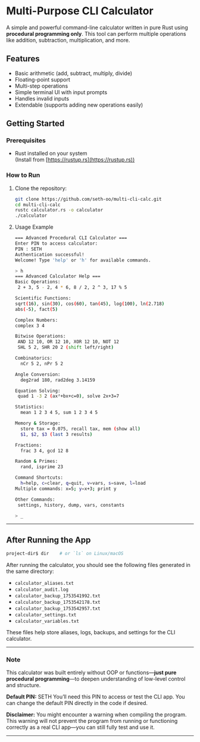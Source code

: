 # Multi-Purpose CLI Calculator

A simple and powerful command-line calculator written in pure Rust using **procedural programming only**. This tool can perform multiple operations like addition, subtraction, multiplication, and more.

##  Features

- Basic arithmetic (add, subtract, multiply, divide)
- Floating-point support
- Multi-step operations
- Simple terminal UI with input prompts
- Handles invalid inputs
- Extendable (supports adding new operations easily)

## Getting Started

### Prerequisites

- Rust installed on your system  
  (Install from [https://rustup.rs](https://rustup.rs))

### How to Run

1. Clone the repository:

   ```bash
   git clone https://github.com/seth-oo/multi-cli-calc.git
   cd multi-cli-calc
   rustc calculator.rs -o calculator
   ./calculator
   ```

2. Usage Example
   ```bash
   === Advanced Procedural CLI Calculator ===
   Enter PIN to access calculator:
   PIN : SETH
   Authentication successful!
   Welcome! Type 'help' or 'h' for available commands.

   > h
   === Advanced Calculator Help ===
   Basic Operations:
    2 + 3, 5 - 2, 4 * 6, 8 / 2, 2 ^ 3, 17 % 5

   Scientific Functions:
   sqrt(16), sin(30), cos(60), tan(45), log(100), ln(2.718)
   abs(-5), fact(5)

   Complex Numbers:
   complex 3 4

   Bitwise Operations:
    AND 12 10, OR 12 10, XOR 12 10, NOT 12
    SHL 5 2, SHR 20 2 (shift left/right)

   Combinatorics:
     nCr 5 2, nPr 5 2

   Angle Conversion:
     deg2rad 180, rad2deg 3.14159

   Equation Solving:
    quad 1 -3 2 (ax²+bx+c=0), solve 2x+3=7

   Statistics:
     mean 1 2 3 4 5, sum 1 2 3 4 5

   Memory & Storage:
     store tax = 0.075, recall tax, mem (show all)
     $1, $2, $3 (last 3 results)

   Fractions:
     frac 3 4, gcd 12 8

   Random & Primes:
     rand, isprime 23

   Command Shortcuts:
     h=help, c=clear, q=quit, v=vars, s=save, l=load
   Multiple commands: x=5; y=x+3; print y

   Other Commands:
    settings, history, dump, vars, constants

   > _

   ```
---

## After Running the App

```bash
project-dir$ dir    # or `ls` on Linux/macOS
```

After running the calculator, you should see the following files generated in the same directory:

* `calculator_aliases.txt`
* `calculator_audit.log`
* `calculator_backup_1753541992.txt`
* `calculator_backup_1753542178.txt`
* `calculator_backup_1753542957.txt`
* `calculator_settings.txt`
* `calculator_variables.txt`

These files help store aliases, logs, backups, and settings for the CLI calculator.

---


### Note
   This calculator was built entirely without OOP or functions—**just pure procedural programming**—to deepen understanding of low-level control and structure.

   **Default PIN:** SETH
   You’ll need this PIN to access or test the CLI app. You can change the default PIN directly in the code if desired.

**Disclaimer:**
  You might encounter a warning when compiling the program. This warning will not prevent the program from running or functioning correctly as a real CLI app—you can still fully test and use it.

---
   

